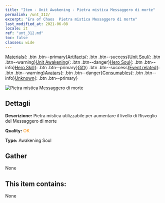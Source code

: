 ```yaml
---
title: "Item - Unit Awakening - Pietra mistica Messaggero di morte"
permalink: /unt_312/
excerpt: "Era of Chaos  Pietra mistica Messaggero di morte"
last_modified_at: 2021-06-08
locale: it
ref: "unt_312.md"
toc: false
classes: wide
---
```

 [Materials](/ItemsIT/){: .btn .btn--primary}[Artifacts](/ItemsIT/Artifacts/){: .btn .btn--success}[Unit Soul](/ItemsIT/UnitSoul/){: .btn .btn--warning}[Unit Awakening](/ItemsIT/UnitAwakening/){: .btn .btn--danger}[Hero Soul](/ItemsIT/HeroSoul/){: .btn .btn--info}[Hero Skill](/ItemsIT/HeroSkill/){: .btn .btn--primary}[Gift](/ItemsIT/Gift/){: .btn .btn--success}[Event related](/ItemsIT/Events/){: .btn .btn--warning}[Avatars](/ItemsIT/Avatars/){: .btn .btn--danger}[Consumables](/ItemsIT/Consumables/){: .btn .btn--info}[Unknown](/ItemsIT/Unknown/){: .btn .btn--primary}

 ![Pietra mistica Messaggero di morte](/images/u/tia_kuangzhanshi.jpg)

## Dettagli
 **Descrizione:** Pietra mistica utilizzabile per aumentare il livello di Risveglio del Messaggero di morte

 **Quality:** <span style="color: #FF8C00">OK</span>

 **Type:** Awakening Soul

## Gather

  None

## This item contains:

  None

